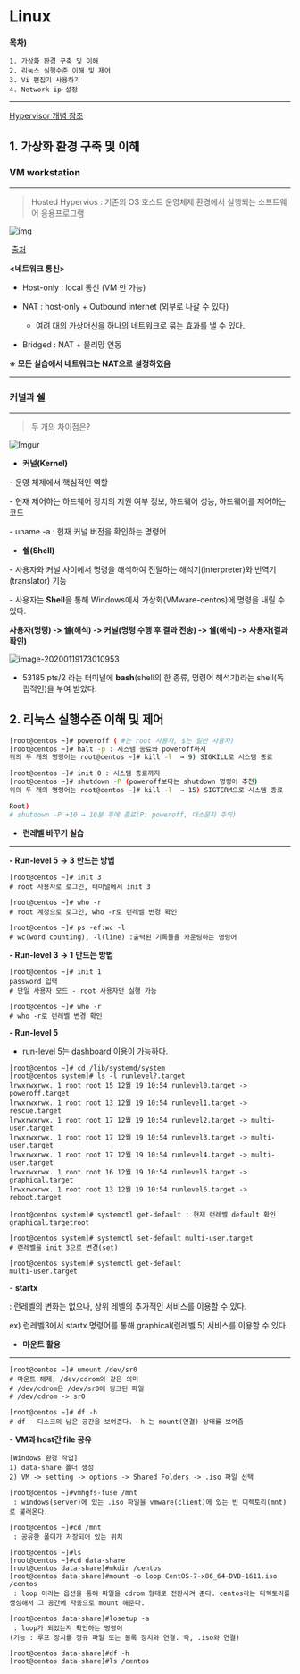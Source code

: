 # Linux 



**목차)**

```
1. 가상화 환경 구축 및 이해
2. 리눅스 실행수준 이해 및 제어
3. Vi 편집기 사용하기
4. Network ip 설정
```

---



[Hypervisor 개념 참조](https://nitw.tistory.com/179?category=355566)



## 1. 가상화 환경 구축 및 이해



### VM workstation

---

> Hosted Hypervios : 기존의 OS 호스트 운영체제 환경에서 실행되는 소프트웨어 응용프로그램



![img](https://t1.daumcdn.net/cfile/tistory/277B413952CD546A34)

​																			[출처](https://kyumoonhan.tistory.com/6)



**<네트워크 통신>**

- Host-only : local 통신 (VM 만 가능)

- NAT : host-only + Outbound internet (외부로 나갈 수 있다)
  - 여려 대의 가상머신을 하나의 네트워크로 묶는 효과를 낼 수 있다.

- Bridged : NAT + 물리망 연동



**※ 모든 실습에서 네트워크는 NAT으로 설정하였음**

---







### 커널과 쉘

---

> 두 개의 차이점은?



![Imgur](https://i.imgur.com/nz3UXlY.png)



- **커널(Kernel)**

\- 운영 체제에서 핵심적인 역할

\- 현재 제어하는 하드웨어 장치의 지원 여부 정보, 하드웨어 성능, 하드웨어를 제어하는 코드

\- uname -a : 현재 커널 버전을 확인하는 명령어





- **쉘(Shell)**

\- 사용자와 커널 사이에서 명령을 해석하여 전달하는 해석기(interpreter)와 번역기(translator) 기능

\- 사용자는 **Shell**을 통해 Windows에서 가상화(VMware-centos)에 명령을 내릴 수 있다.

**사용자(명령) -> 쉘(해석) -> 커널(명령 수행 후 결과 전송) -> 쉘(해석) -> 사용자(결과 확인)**



![image-20200119173010953](https://user-images.githubusercontent.com/58682321/72683939-918a3400-3b1f-11ea-9056-39ef6c70a682.png)

- 53185 pts/2 라는 터미널에 **bash**(shell의 한 종류, 명령어 해석기)라는 shell(독립적인)을 부여 받았다.





## 2. 리눅스 실행수준 이해 및 제어



```sh
[root@centos ~]# poweroff ( #는 root 사용자, $는 일반 사용자)
[root@centos ~]# halt -p : 시스템 종료와 poweroff까지
위의 두 개의 명령어는 root@centos ~]# kill -l  → 9) SIGKILL로 시스템 종료

[root@centos ~]# init 0 : 시스템 종료까지
[root@centos ~]# shutdown -P (poweroff보다는 shutdown 명령어 추천)
위의 두 개의 명령어는 root@centos ~]# kill -l  → 15) SIGTERM으로 시스템 종료

Root)
# shutdown -P +10 → 10분 후에 종료(P: poweroff, 대소문자 주의)
```





- **런레벨 바꾸기 실습**

---



**- Run-level 5** **→ 3** **만드는 방법**

```shell
[root@centos ~]# init 3 
# root 사용자로 로그인, 터미널에서 init 3

[root@centos ~]# who -r
# root 계정으로 로그인, who -r로 런레벨 변경 확인

[root@centos ~]# ps -ef:wc -l
# wc(word counting), -l(line) :출력된 기록들을 카운팅하는 명령어
```



**- Run-level 3** **→ 1** **만드는 방법**

```shell
[root@centos ~]# init 1
password 입력
# 단일 사용자 모드 - root 사용자만 실행 가능

[root@centos ~]# who -r
# who -r로 런레벨 변경 확인
```





**- Run-level 5**

- run-level 5는 dashboard 이용이 가능하다.

```shell
[root@centos ~]# cd /lib/systemd/system
[root@centos system]# ls -l runlevel?.target
lrwxrwxrwx. 1 root root 15 12월 19 10:54 runlevel0.target -> poweroff.target
lrwxrwxrwx. 1 root root 13 12월 19 10:54 runlevel1.target -> rescue.target
lrwxrwxrwx. 1 root root 17 12월 19 10:54 runlevel2.target -> multi-user.target
lrwxrwxrwx. 1 root root 17 12월 19 10:54 runlevel3.target -> multi-user.target
lrwxrwxrwx. 1 root root 17 12월 19 10:54 runlevel4.target -> multi-user.target
lrwxrwxrwx. 1 root root 16 12월 19 10:54 runlevel5.target -> graphical.target
lrwxrwxrwx. 1 root root 13 12월 19 10:54 runlevel6.target -> reboot.target

[root@centos system]# systemctl get-default : 현재 런레벨 default 확인
graphical.targetroot

[root@centos system]# systemctl set-default multi-user.target
# 런레벨을 init 3으로 변경(set)

[root@centos system]# systemctl get-default
multi-user.target

```



\- **startx**

: 런레벨의 변화는 없으나, 상위 레벨의 추가적인 서비스를 이용할 수 있다.

ex) 런레벨3에서 startx 명령어를 통해 graphical(런레벨 5) 서비스를 이용할 수 있다. 





- **마운트 활용**

---



```shell
[root@centos ~]# umount /dev/sr0 
# 마운트 해제, /dev/cdrom와 같은 의미
# /dev/cdrom은 /dev/sr0에 링크된 파일
# /dev/cdrom -> sr0

[root@centos ~]# df -h 
# df - 디스크의 남은 공간을 보여준다. -h 는 mount(연결) 상태를 보여줌
```



\- **VM과 host간 file 공유**

```shell
[Windows 환경 작업]
1) data-share 폴더 생성
2) VM -> setting -> options -> Shared Folders -> .iso 파일 선택

[root@centos ~]#vmhgfs-fuse /mnt
 : windows(server)에 있는 .iso 파일을 vmware(client)에 있는 빈 디렉토리(mnt)로 불러온다.
 
[root@centos ~]#cd /mnt
 : 공유한 폴더가 저장되어 있는 위치
 
[root@centos ~]#ls
[root@centos ~]#cd data-share
[root@centos data-share]#mkdir /centos
[root@centos data-share]#mount -o loop CentOS-7-x86_64-DVD-1611.iso /centos
 : loop 이라는 옵션을 통해 파일을 cdrom 형태로 전환시켜 준다. centos라는 디렉토리를 생성해서 그 공간에 자동으로 mount 해준다.
 
[root@centos data-share]#losetup -a
 : loop가 되었는지 확인하는 명령어
(기능 : 루프 장치를 정규 파일 또는 블록 장치와 연결. 즉, .iso와 연결)

[root@centos data-share]#df -h
[root@centos data-share]#ls /centos

```



